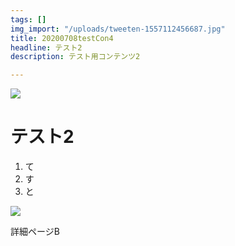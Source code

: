 ```yaml
---
tags: []
img_import: "/uploads/tweeten-1557112456687.jpg"
title: 20200708testCon4
headline: テスト2
description: テスト用コンテンツ2

---
```

![](/uploads/tweeten-1557112456687.jpg)

# テスト2

1. て
2. す
3. と

![](/uploads/luka-va.jpg)

詳細ページB